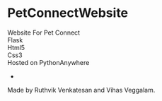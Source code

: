 # PetConnectWebsite
Website For Pet Connect\
Flask\
Html5 \
Css3\
Hosted on PythonAnywhere

-

Made by Ruthvik Venkatesan and Vihas Veggalam. 
